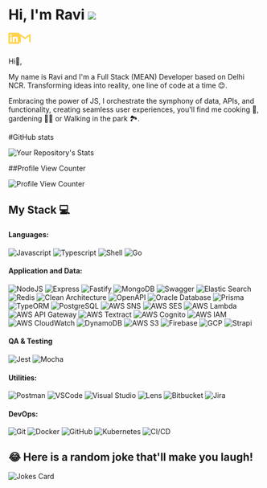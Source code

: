 # Hi, I'm Ravi <img src="https://media.giphy.com/media/hvRJCLFzcasrR4ia7z/giphy.gif" width="25px">

[<img align="left" alt="tassiaaccioly | LinkedIn" width="22px" src="./linkedin.svg" />][linkedin]
[<img align="left" alt="tassia.accioly | Gmail" width="22px" src="./gmail.svg" />][gmail]

<br>
<br>

Hi👋, 

My name is Ravi and I'm a Full Stack (MEAN) Developer based on Delhi NCR.
Transforming ideas into reality, one line of code at a time 😊. 

Embracing the power of JS, I orchestrate the symphony of data, APIs, and functionality, creating seamless user experiences, you'll find me cooking 🍳, gardening 🧑‍🌾 or Walking in the park 🏞️.

<!---
/ravi00007/ravi00007 is a ✨ special ✨ repository because its `README.md` (this file) appears on your GitHub profile.
You can click the Preview link to take a look at your changes.
--->
#GitHub stats

![Your Repository's Stats](https://github-readme-stats.vercel.app/api?username=ravi00007&show_icons=true)

##Profile View Counter

![Profile View Counter](https://komarev.com/ghpvc/?username=ravi00007)


## My Stack 💻

#### Languages:

![Javascript](https://img.shields.io/badge/-JavaScript-EDD222?style=flat&logo=javascript&logoColor=white)
![Typescript](https://img.shields.io/badge/-TypeScript-3178C6?style=flat&logo=typescript&logoColor=white)
![Shell](https://img.shields.io/badge/-Shell-4EAA25?style=flat&logo=gnu-bash&logoColor=white)
![Go](https://img.shields.io/badge/-Go-00ADD8?style=flat&logo=go&logoColor=white)

#### Application and Data:

![NodeJS](http://img.shields.io/badge/-NodeJS-6EBF20?style=flat&logo=node.js&logoColor=white)
![Express](http://img.shields.io/badge/-Express-black?style=flat&logo=express&logoColor=white)
![Fastify](http://img.shields.io/badge/-fasify-red?style=flat&logo=fastify&logoColor=white)
![MongoDB](http://img.shields.io/badge/-MongoDB-47A248?style=flat&logo=mongodb&logoColor=white)
![Swagger](http://img.shields.io/badge/-Swagger-47A248?style=flat&logo=swagger&logoColor=white)
![Elastic Search](http://img.shields.io/badge/-Elastic-white?style=flat&logo=elastic&logoColor=white)
![Redis](http://img.shields.io/badge/-Redis-red?style=flat&logo=redis&logoColor=white)
![Clean Architecture](http://img.shields.io/badge/-CleanArchitecture-47A248?style=flat&logo=cleanarchitecture&logoColor=white)
![OpenAPI](https://img.shields.io/badge/-OpenAPI-red?style=flat&logo=openapi-initiative&logoColor=white)
![Oracle Database](https://img.shields.io/badge/-Oracle_DB-red?style=flat&logo=oracle&logoColor=white)
![Prisma](https://img.shields.io/badge/-Prisma-blue?style=flat&logo=prisma&logoColor=white)
![TypeORM](https://img.shields.io/badge/-TypeORM-blue?style=flat&logo=typeorm&logoColor=white)
![PostgreSQL](https://img.shields.io/badge/-PostgreSQL-blue?style=flat&logo=postgresql&logoColor=white)
![AWS SNS](https://img.shields.io/badge/-AWS_SNS-yellow?style=flat&logo=amazon-sns&logoColor=white)
![AWS SES](https://img.shields.io/badge/-AWS_SES-yellow?style=flat&logo=amazon-ses&logoColor=white)
![AWS Lambda](https://img.shields.io/badge/-AWS_Lambda-yellow?style=flat&logo=amazon-aws&logoColor=white)
![AWS API Gateway](https://img.shields.io/badge/-AWS_API_Gateway-yellow?style=flat&logo=amazon-api-gateway&logoColor=white)
![AWS Textract](https://img.shields.io/badge/-AWS_Textract-orange?style=flat&logo=amazon-aws&logoColor=white)
![AWS Cognito](https://img.shields.io/badge/-AWS_Cognito-orange?style=flat&logo=amazon-cognito&logoColor=white)
![AWS IAM](https://img.shields.io/badge/-AWS_IAM-orange?style=flat&logo=amazon-aws&logoColor=white)
![AWS CloudWatch](https://img.shields.io/badge/-AWS_CloudWatch-orange?style=flat&logo=amazon-cloudwatch&logoColor=white)
![DynamoDB](https://img.shields.io/badge/-DynamoDB-orange?style=flat&logo=amazon-dynamodb&logoColor=white)
![AWS S3](https://img.shields.io/badge/-AWS_S3-orange?style=flat&logo=amazon-s3&logoColor=white)
![Firebase](https://img.shields.io/badge/-Firebase-orange?style=flat&logo=firebase&logoColor=white)
![GCP](https://img.shields.io/badge/-GCP-orange?style=flat&logo=google-cloud&logoColor=white)
![Strapi](https://img.shields.io/badge/-Strapi-blue?style=flat&logo=strapi&logoColor=white)
#### QA & Testing

![Jest](https://img.shields.io/badge/-Jest-C21325?style=flat&logo=jest&logoColor=white)
![Mocha](https://img.shields.io/badge/-Mocha-C21325?style=flat&logo=mocha&logoColor=white)

#### Utilities:

![Postman](https://img.shields.io/badge/-Postman-FF6C37?style=flat&logo=postman&logoColor=white)
![VSCode](https://img.shields.io/badge/-VSCode-007ACC?style=flat&logo=visual-studio-code&logoColor=white)
![Visual Studio](https://img.shields.io/badge/-Visual%20Studio-5C2D91?style=flat&logo=visual-studio&logoColor=white)
![Lens](https://img.shields.io/badge/-Lens-blue?style=flat&logo=lens&logoColor=white)
![Bitbucket](https://img.shields.io/badge/-Bitbucket-blue?style=flat&logo=bitbucket&logoColor=white)
![Jira](https://img.shields.io/badge/-Jira-blue?style=flat&logo=jira&logoColor=white)



#### DevOps:

![Git](https://img.shields.io/badge/-Git-F05032?style=flat&logo=git&logoColor=white)
![Docker](https://img.shields.io/badge/-Docker-3178C6?style=flat&logo=docker&logoColor=white)
![GitHub](https://img.shields.io/badge/-Github-181717?style=flat&logo=github&logoColor=white)
![Kubernetes](https://img.shields.io/badge/-Kubernetes-3178C6?style=flat&logo=kubernetes&logoColor=white)
![CI/CD](https://img.shields.io/badge/-CI/CD-181717?style=flat&logo=cicd&logoColor=white)

## 😂 Here is a random joke that'll make you laugh!
![Jokes Card](https://readme-jokes.vercel.app/api)


[linkedin]: [https://www.linkedin.com/in/ravi-kumar-nonia-197baa160/]
[gmail]: mailto:ravichouhan00007@gmail.com
